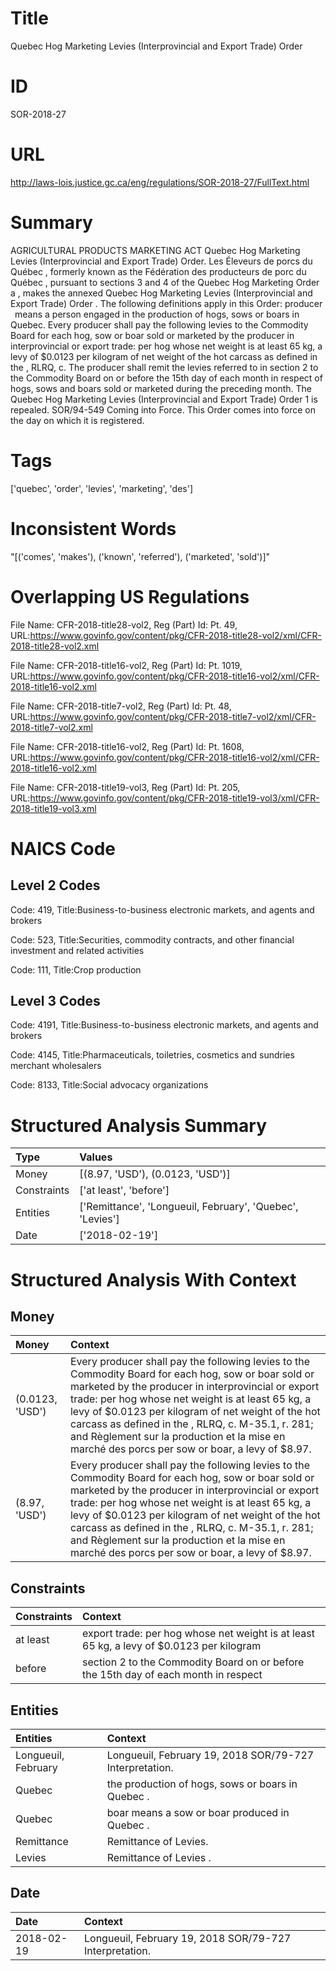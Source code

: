 # Title
Quebec Hog Marketing Levies (Interprovincial and Export Trade) Order


# ID
SOR-2018-27

# URL
http://laws-lois.justice.gc.ca/eng/regulations/SOR-2018-27/FullText.html


# Summary
AGRICULTURAL PRODUCTS MARKETING ACT Quebec Hog Marketing Levies (Interprovincial and Export Trade) Order.
Les Éleveurs de porcs du Québec , formerly known as the  Fédération des producteurs de porc du Québec , pursuant to sections 3 and 4 of the  Quebec Hog Marketing Order a , makes the annexed  Quebec Hog Marketing Levies (Interprovincial and Export Trade) Order .
The following definitions apply in this Order: producer  means a person engaged in the production of hogs, sows or boars in Quebec.
Every producer shall pay the following levies to the Commodity Board for each hog, sow or boar sold or marketed by the producer in interprovincial or export trade: per hog whose net weight is at least 65 kg, a levy of $0.0123 per kilogram of  net weight of the hot carcass  as defined in the  , RLRQ, c.
The producer shall remit the levies referred to in section 2 to the Commodity Board on or before the 15th day of each month in respect of hogs, sows and boars sold or marketed during the preceding month.
The  Quebec Hog Marketing Levies (Interprovincial and Export Trade) Order 1  is repealed.
SOR/94-549 Coming into Force.
This Order comes into force on the day on which it is registered.


# Tags
['quebec', 'order', 'levies', 'marketing', 'des']


# Inconsistent Words
"[('comes', 'makes'), ('known', 'referred'), ('marketed', 'sold')]"


# Overlapping US Regulations
File Name: CFR-2018-title28-vol2, Reg (Part) Id: Pt. 49, URL:https://www.govinfo.gov/content/pkg/CFR-2018-title28-vol2/xml/CFR-2018-title28-vol2.xml

File Name: CFR-2018-title16-vol2, Reg (Part) Id: Pt. 1019, URL:https://www.govinfo.gov/content/pkg/CFR-2018-title16-vol2/xml/CFR-2018-title16-vol2.xml

File Name: CFR-2018-title7-vol2, Reg (Part) Id: Pt. 48, URL:https://www.govinfo.gov/content/pkg/CFR-2018-title7-vol2/xml/CFR-2018-title7-vol2.xml

File Name: CFR-2018-title16-vol2, Reg (Part) Id: Pt. 1608, URL:https://www.govinfo.gov/content/pkg/CFR-2018-title16-vol2/xml/CFR-2018-title16-vol2.xml

File Name: CFR-2018-title19-vol3, Reg (Part) Id: Pt. 205, URL:https://www.govinfo.gov/content/pkg/CFR-2018-title19-vol3/xml/CFR-2018-title19-vol3.xml




# NAICS Code
## Level 2 Codes
Code: 419, Title:Business-to-business electronic markets, and agents and brokers

Code: 523, Title:Securities, commodity contracts, and other financial investment and related activities

Code: 111, Title:Crop production




## Level 3 Codes
Code: 4191, Title:Business-to-business electronic markets, and agents and brokers

Code: 4145, Title:Pharmaceuticals, toiletries, cosmetics and sundries merchant wholesalers

Code: 8133, Title:Social advocacy organizations







# Structured Analysis Summary
| Type        | Values                                                    |
|:------------|:----------------------------------------------------------|
| Money       | [(8.97, 'USD'), (0.0123, 'USD')]                          |
| Constraints | ['at least', 'before']                                    |
| Entities    | ['Remittance', 'Longueuil, February', 'Quebec', 'Levies'] |
| Date        | ['2018-02-19']                                            |


# Structured Analysis With Context
 


## Money
| Money           | Context                                                                                                                                                                                                                                                                                                                                                                                                                          |
|:----------------|:---------------------------------------------------------------------------------------------------------------------------------------------------------------------------------------------------------------------------------------------------------------------------------------------------------------------------------------------------------------------------------------------------------------------------------|
| (0.0123, 'USD') | Every producer shall pay the following levies to the Commodity Board for each hog, sow or boar sold or marketed by the producer in interprovincial or export trade: per hog whose net weight is at least 65 kg, a levy of $0.0123 per kilogram of  net weight of the hot carcass  as defined in the  , RLRQ, c. M-35.1, r. 281; and Règlement sur la production et la mise en marché des porcs per sow or boar, a levy of $8.97. |
| (8.97, 'USD')   | Every producer shall pay the following levies to the Commodity Board for each hog, sow or boar sold or marketed by the producer in interprovincial or export trade: per hog whose net weight is at least 65 kg, a levy of $0.0123 per kilogram of  net weight of the hot carcass  as defined in the  , RLRQ, c. M-35.1, r. 281; and Règlement sur la production et la mise en marché des porcs per sow or boar, a levy of $8.97. |


## Constraints
| Constraints   | Context                                                                                  |
|:--------------|:-----------------------------------------------------------------------------------------|
| at least      | export trade: per hog whose net weight is at least 65 kg, a levy of $0.0123 per kilogram |
| before        | section 2 to the Commodity Board on or before the 15th day of each month in respect      |


## Entities
| Entities            | Context                                                  |
|:--------------------|:---------------------------------------------------------|
| Longueuil, February | Longueuil, February  19, 2018 SOR/79-727 Interpretation. |
| Quebec              | the production of hogs, sows or boars in Quebec .        |
| Quebec              | boar means a sow or boar produced in Quebec .            |
| Remittance          | Remittance  of Levies.                                   |
| Levies              | Remittance of  Levies .                                  |


## Date
| Date       | Context                                                 |
|:-----------|:--------------------------------------------------------|
| 2018-02-19 | Longueuil, February 19, 2018 SOR/79-727 Interpretation. |


